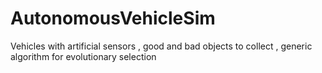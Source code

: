 # AutonomousVehicleSim
Vehicles with artificial sensors , good and bad objects to collect , generic algorithm for evolutionary selection
